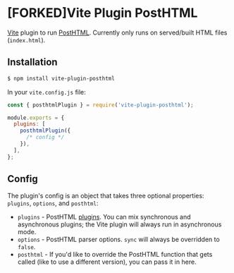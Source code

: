 # [FORKED]Vite Plugin PostHTML

[Vite](https://vitejs.dev/) plugin to run [PostHTML](https://github.com/posthtml/posthtml). Currently only runs on served/built HTML files (`index.html`).

## Installation

```bash
$ npm install vite-plugin-posthtml
```

In your `vite.config.js` file:

```js
const { posthtmlPlugin } = require('vite-plugin-posthtml');

module.exports = {
  plugins: [
    posthtmlPlugin({
      /* config */
    }),
  ],
};
```

## Config

The plugin's config is an object that takes three optional properties: `plugins`, `options`, and `posthtml`:

- `plugins` - PostHTML [plugins](https://github.com/posthtml/posthtml#plugins). You can mix synchronous and asynchronous plugins; the Vite plugin will always run in asynchronous mode.
- `options` - PostHTML parser options. `sync` will always be overridden to `false`.
- `posthtml` - If you'd like to override the PostHTML function that gets called (like to use a different version), you can pass it in here.
